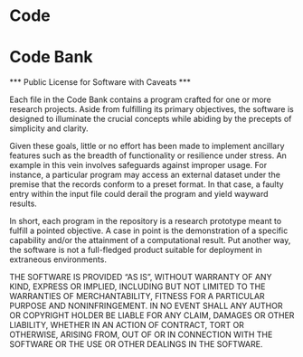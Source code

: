 # Code
# Code Bank


*** Public License for Software with Caveats ***

Each file in the Code Bank contains a program crafted for one or more research projects. Aside from fulfilling its primary objectives, the software is designed to illuminate the crucial concepts while abiding by the precepts of simplicity and clarity.

Given these goals, little or no effort has been made to implement ancillary features such as the breadth of functionality or resilience under stress. An example in this vein involves safeguards against improper usage. For instance, a particular program may access an external dataset under the premise that the records conform to a preset format. In that case, a faulty entry within the input file could derail the program and yield wayward results.

In short, each program in the repository is a research prototype meant to fulfill a pointed objective. A case in point is the demonstration of a specific capability and/or the attainment of a computational result. Put another way, the software is not a full-fledged product suitable for deployment in extraneous environments.

THE SOFTWARE IS PROVIDED “AS IS”, WITHOUT WARRANTY OF ANY KIND, EXPRESS OR IMPLIED, INCLUDING BUT NOT LIMITED TO THE WARRANTIES OF MERCHANTABILITY, FITNESS FOR A PARTICULAR PURPOSE AND NONINFRINGEMENT. IN NO EVENT SHALL ANY AUTHOR OR COPYRIGHT HOLDER BE LIABLE FOR ANY CLAIM, DAMAGES OR OTHER LIABILITY, WHETHER IN AN ACTION OF CONTRACT, TORT OR OTHERWISE, ARISING FROM, OUT OF OR IN CONNECTION WITH THE SOFTWARE OR THE USE OR OTHER DEALINGS IN THE SOFTWARE.
